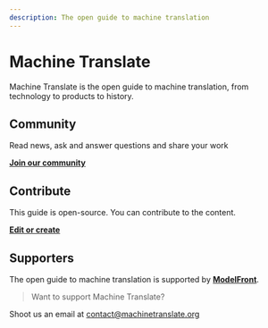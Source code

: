 ```yaml
---
description: The open guide to machine translation
---
```


# Machine Translate

Machine Translate is the open guide to machine translation, from technology to products to history.

## Community

Read news, ask and answer questions and share your work

[**Join our community**](https://form.typeform.com/c/ndac7OIs)

## Contribute

This guide is open-source. You can contribute to the content.

[**Edit or create**](https://github.com/machinetranslate/machinetranslate.org)

## Supporters

The open guide to machine translation is supported by [**ModelFront**](https://modelfront.com).

> Want to support Machine Translate?

Shoot us an email at [contact@machinetranslate.org](mailto:contact@machinetranslate.org)

